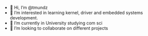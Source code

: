 - 👋 Hi, I’m @tmundz
- 👀 I’m interested in learning kernel, driver and embedded systems development.
- 🌱 I’m currently in University studying com sci
- 💞️ I’m looking to collaborate on different projects

<!---
tmundz/tmundz is a ✨ special ✨ repository because its `README.md` (this file) appears on your GitHub profile.
You can click the Preview link to take a look at your changes.
--->
